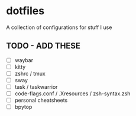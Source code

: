 # dotfiles
A collection of configurations for stuff I use

## TODO - ADD THESE

  - [ ] waybar
  - [ ] kitty
  - [ ] zshrc / tmux
  - [ ] sway
  - [ ] task / taskwarrior
  - [ ] code-flags.conf / .Xresources / zsh-syntax.zsh
  - [ ] personal cheatsheets
  - [ ] bpytop
